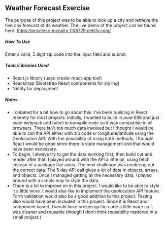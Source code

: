 ## Weather Forecast Exercise


The purpose of this project was to be able to look up a city and retrieve the five day forecast of its weather. The live demo of the project can be found here: https://priceless-mcnulty-006779.netlify.com/

##### How To Use

Enter a valid, 5 digit zip code into the input field and submit.

##### Tools/Libraries Used

  - React.js library (used create-react-app tool)
  - Reactstrap (Bootstrap React components for styling)
  - Netlify for deployment


##### Notes
- I debated for a bit how to go about this. I've been building in React recently for most projects. Initially, I wanted to build in pure ES6 and just used webpack and babel to transpile code so it was compatible in all browsers. There isn't too much data involved but I thought I would be able to call the API either with zip code or longitude/latitude using the Geolocation API. With the possibility of using both methods, I thought React would be good since there is state management and that would have been necessary.
- To begin, I always try to get the data working first, then build out and render after that. I played around with the API a little bit, using fetch instead of a package like axios. The next challenge was rendering out the correct data. The 5 day API call gives a lot of data in objects, arrays, and objects. Once I managed getting all the necessary data, I played around with a simple way to style the data.
- There is a lot to improve on in this project. I would like to be able to style it a little more. I would also like to implement the geolocation API feature. Form validation would also be a good addition to this project. Testing also would have been included in this project. Since it is React and component based, I would have broken up the code a little more so it was cleaner and reusable (though I don't think reusability mattered in a small project.)